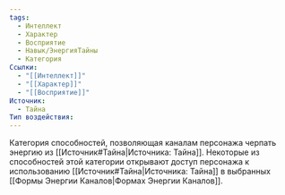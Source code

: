 ```yaml
---
tags:
  - Интеллект
  - Характер
  - Восприятие
  - Навык/ЭнергияТайны
  - Категория
Ссылки:
  - "[[Интеллект]]"
  - "[[Характер]]"
  - "[[Восприятие]]"
Источник:
  - Тайна
Тип воздействия:
---
```

Категория способностей, позволяющая каналам персонажа черпать энергию из [[Источник#Тайна|Источника: Тайна]]. Некоторые из способностей этой категории открывают доступ персонажа к использованию [[Источник#Тайна|Источника: Тайна]] в выбранных [[Формы Энергии Каналов|Формах Энергии Каналов]]. 